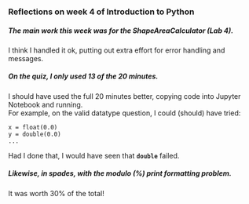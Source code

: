 ### Reflections on week 4 of Introduction to Python
##### The main work this week was for the ShapeAreaCalculator (Lab 4).
I think I handled it ok, putting out extra effort for error handling and messages.
##### On the quiz, I only used 13 of the 20 minutes.
I should have used the full 20 minutes better,
copying code into Jupyter Notebook and running.<br>
For example, on the valid datatype question, I could (should) have tried:
```
x = float(0.0)
y = double(0.0)
...
```
Had I done that, I would have seen that **`double`** failed.
##### Likewise, in spades, with the modulo (%) print formatting problem.
It was worth 30% of the total!
